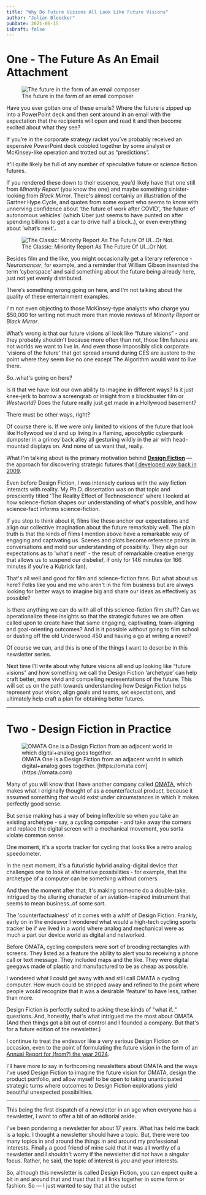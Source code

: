 ```yaml
---
title: "Why Do Future Visions All Look Like Future Visions"
author: "Julian Bleecker"
pubDate: 2021-06-15
isDraft: false
---
```


# One - The Future As An Email Attachment

<figure>
    <img src="/bd-images/why-do-future-visions-all-look-like-future-visions/why-do-future-visions-all-look-like-future-visions_faa8053a-55d2-4713-b3b8-81d4c0e3604d.png"
         alt="The future in the form of an email composer">
    <figcaption>The future in the form of an email composer</figcaption>
</figure>
Have you ever gotten one of these emails? Where the future is zipped up into a PowerPoint deck and then sent around in an email with the expectation that the recipients will open and read it and then become excited about what they see? 

If you’re in the corporate strategy racket you’ve probably received an expensive PowerPoint deck cobbled together by some analyst or McKinsey-like operation and trotted out as “predictions”. 

It'll quite likely be full of any number of speculative future or science fiction futures.

If you rendered these down to their essence, you’d likely have that one still from *Minority Report* (you know the one) and maybe something sinister-looking from *Black Mirror*. There's almost certainly an illustration of the Gartner Hype Cycle, and quotes from some expert who seems to know with unnerving confidence about 'the future of work after COVID', ‘the future of autonomous vehicles’ (which Uber just seems to have punted on after spending billions to get a car to drive half a block..), or even everything about ‘what’s next’..

<figure>
    <img src="/bd-images/why-do-future-visions-all-look-like-future-visions/why-do-future-visions-all-look-like-future-visions_998090db-c4e5-40b5-8e77-27095052df62.png"
         alt="The Classic: Minority Report As The Future Of UI...Or Not.">
    <figcaption>The Classic: Minority Report As The Future Of UI...Or Not.</figcaption>
</figure>
 
Besides film and the like, you might occasionally get a literary reference - *Neuromancer*, for example, and a reminder that William Gibson invented the term ‘cyberspace’ and said something about the future being already here, just not yet evenly distributed.


There’s something wrong going on here, and I’m not talking about the quality of these entertainment examples.

I'm not even objecting to those McKinsey-type analysts who charge you $50,000 for writing not much more than movie reviews of *Minority Report* or *Black Mirror*.

What’s wrong is that our future visions all look like “future visions” - and they probably shouldn't because more often than not, those film futures are not worlds we want to live in. And even those impossibly slick corporate 'visions of the future' that get spread around during CES are austere to the point where they seem like no one except The Algorithm would want to live there.

So..what's going on here?

Is it that we have lost our own ability to imagine in different ways? Is it just knee-jerk to borrow a screengrab or insight from a blockbuster film or *Westworld*? Does the future really just get made in a Hollywood basement? 

There must be other ways, right?

Of course there is. If we were only limited to visions of the future that look like Hollywood we'd end up living in a flaming, apocolyptic cyberpunk dumpster in a grimey back alley all gesturing wildly in the air with head-mounted displays on. And none of us want that, really.

What I'm talking about is the primary motivation behind **[Design Fiction](https://blog.nearfuturelaboratory.com/category/design-fiction/)** — the approach for discovering strategic  futures that [I developed way back in 2009](https://blog.nearfuturelaboratory.com/2009/03/17/design-fiction-a-short-essay-on-design-science-fact-and-fiction/). 

Even before Design Fiction, I was intensely curious with the way fiction interacts with reality. My Ph.D. dissertation was on that topic and presciently titled 'The Reality Effect of Technoscience' where I looked at how science-fiction shapes our understanding of what's possible, and how science-fact informs science-fiction.

If you stop to think about it, films like these anchor our expectations and align our collective imagination about the future remarkably well. The plain truth is that the kinds of films I mention above have a remarkable way of engaging and captivating us. Scenes and plots become reference points in conversations and mold our understanding of possibility. They align our expectations as to 'what's next' - the result of remarkable creative energy that allows us to suspend our disbelief, if only for 146 minutes (or 166 minutes if you're a Kubrick fan).  

That's all well and good for film and science-fiction fans. But what about us here? Folks like you and me who aren't in the film business but are always looking for better ways to imagine big and share our ideas as effectively as possible?

Is there anything we can do with all of this science-fiction film stuff? Can we operationalize these insights so that the strategic futures we are often called upon to create have that same engaging, captivating, team-aligning and goal-orienting outcomes? And is it possible without going to film school or dusting off the old Underwood 450 and having a go at writing a novel?

Of course we can, and this is one of the things I want to describe in this newsletter series. 

Next time I’ll write about why future visions all end up looking like “future visions” and how something we call the Design Fiction ‘archetype’ can help craft better, more vivid and compelling representations of the future. This will set us on the path towards understanding how Design Fiction helps represent your vision, align goals and teams, set expectations, and ultimately help craft a plan for obtaining better futures.

***
# Two - Design Fiction in Practice

<figure>
    <img src="/bd-images/why-do-future-visions-all-look-like-future-visions/why-do-future-visions-all-look-like-future-visions_955466a3-7fb8-4f06-a232-ef5b67d16898.png"
         alt="OMATA One is a Design Fiction from an adjacent world in which digital+analog goes together.">
    <figcaption>OMATA One is a Design Fiction from an adjacent world in which digital+analog goes together. [https://omata.com](https://omata.com)</figcaption>
</figure> 

Many of you will know that I have another company called [OMATA](https://omata.com), which makes what I originally thought of as a counterfactual product, because it assumed something that would exist under circumstances in which it makes perfectly good sense. 

But sense making has a way of being inflexible so when you take an existing archetype - say, a cycling computer - and take away the corners and replace the digital screen with a mechanical movement, you sorta violate common sense.

One moment, it's a sports tracker for cycling that looks like a retro analog speedometer. 

In the next moment, it's a futuristic hybrid analog-digital device that challenges one to look at alternative possibilities - for example, that the archetype of a computer can be something without corners. 

And then the moment after that, it's making someone do a double-take, intrigued by the alluring character of an aviation-inspired instrument that seems to mean business..of some sort. 

The 'counterfactualness' of it comes with a whiff of Design Fiction. Frankly, early on in the endeavor I wondered what would a high-tech cycling sports tracker be if we lived in a world where analog and mechanical were as much a part our device world as digital and networked.

Before OMATA, cycling computers were sort of brooding rectangles with screens. They listed as a feature the ability to alert you to receiving a phone call or text message. They included maps and the like. They were digital geegaws made of plastic and manufactured to be as cheap as possible.

I wondered what I could get away with and still call OMATA a cycling computer. How much could be stripped away and refined to the point where people would recognize that it was a desirable 'feature' to have less, rather than more.

Design Fiction is perfectly suited to asking these kinds of "what if.." questions. And, honestly, that's what intrigued me the most about OMATA. (And then things got a bit out of control and I founded a company. But that's for a future edition of the newsletter.)

I continue to treat the endeavor like a very serious Design Fiction on occasion, even to the point of formulating the future vision in the form of an [Annual Report for (from?) the year 2024](https://medium.com/design-fictions/why-did-i-write-an-annual-report-from-the-future-849cf12b0687).

I'll have more to say in forthcoming newsletters about OMATA and the ways I've used Design Fiction to imagine the future vision for OMATA, design the product portfolio, and allow myself to be open to taking unanticipated strategic turns where outcomes to Design Fiction explorations yield beautiful unexpected possibilities.

***
This being the first dispatch of a newsletter in an age when everyone has a newsletter, I want to offer a bit of an editorial aside.

I've been pondering a newsletter for about 17 years. What has held me back is a topic. I thought a newsletter should have a topic. But, there were too many topics in and around the things in and around my professional interests. Finally a good friend of mine said that it was all worthy of a newsletter and I shouldn't worry if the newsletter did not have a singular focus. Rather, he said, the topic of interest is *you* and your interests.

So, although this newsletter is called Design Fiction, you can expect quite a bit in and around that and trust that it all links together in some form or fashion. So — I just wanted to say that at the outset